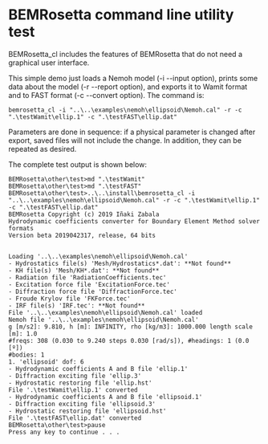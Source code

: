# BEMRosetta command line utility test

BEMRosetta_cl includes the features of BEMRosetta that do not need a graphical user interface.

This simple demo just loads a Nemoh model (-i --input option), prints some data about the model (-r --report option), and exports it to Wamit format and to FAST format (-c --convert option). The command is:

```
bemrosetta_cl -i "..\..\examples\nemoh\ellipsoid\Nemoh.cal" -r -c ".\testWamit\ellip.1" -c ".\testFAST\ellip.dat"
```

Parameters are done in sequence: if a physical parameter is changed after export, saved files will not include the change. In addition, they can be repeated as desired.

The complete test output is shown below:

```
BEMRosetta\other\test>md ".\testWamit"
BEMRosetta\other\test>md ".\testFAST"
BEMRosetta\other\test>..\..\install\bemrosetta_cl -i "..\..\examples\nemoh\ellipsoid\Nemoh.cal" -r -c ".\testWamit\ellip.1" -c ".\testFAST\ellip.dat"
BEMRosetta Copyright (c) 2019 Iñaki Zabala
Hydrodynamic coefficients converter for Boundary Element Method solver formats
Version beta 2019042317, release, 64 bits


Loading '..\..\examples\nemoh\ellipsoid\Nemoh.cal'
- Hydrostatics file(s) 'Mesh/Hydrostatics*.dat': **Not found**
- KH file(s) 'Mesh/KH*.dat': **Not found**
- Radiation file 'RadiationCoefficients.tec'
- Excitation force file 'ExcitationForce.tec'
- Diffraction force file 'DiffractionForce.tec'
- Froude Krylov file 'FKForce.tec'
- IRF file(s) 'IRF.tec': **Not found**
File '..\..\examples\nemoh\ellipsoid\Nemoh.cal' loaded
Nemoh file '..\..\examples\nemoh\ellipsoid\Nemoh.cal'
g [m/s2]: 9.810, h [m]: INFINITY, rho [kg/m3]: 1000.000 length scale [m]: 1.0
#freqs: 308 (0.030 to 9.240 steps 0.030 [rad/s]), #headings: 1 (0.0 [º])
#bodies: 1
1. 'ellipsoid' dof: 6
- Hydrodynamic coefficients A and B file 'ellip.1'
- Diffraction exciting file 'ellip.3'
- Hydrostatic restoring file 'ellip.hst'
File '.\testWamit\ellip.1' converted
- Hydrodynamic coefficients A and B file 'ellipsoid.1'
- Diffraction exciting file 'ellipsoid.3'
- Hydrostatic restoring file 'ellipsoid.hst'
File '.\testFAST\ellip.dat' converted
BEMRosetta\other\test>pause
Press any key to continue . . .
```
